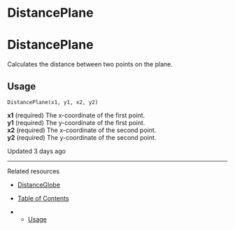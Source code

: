 # DistancePlane

# DistancePlane

Calculates the distance between two points on the plane.

## Usage

`DistancePlane(x1, y1, x2, y2)`

**x1** (required) The x-coordinate of the first point.  
**y1** (required) The y-coordinate of the first point.  
**x2** (required) The x-coordinate of the second point.  
**y2** (required) The y-coordinate of the second point.

Updated 3 days ago

---

Related resources

* [DistanceGlobe](/docs/distanceglobe)

* [Table of Contents](#)
* + [Usage](#usage)